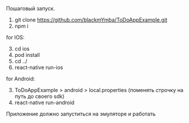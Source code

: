 Пошаговый запуск.

1) git clone https://github.com/blackmYmba/ToDoAppExample.git
2) npm i

for IOS:

3) cd ios
4) pod install
5) cd ../
6) react-native run-ios

for Android:

3) ToDoAppExample > android > local.properties (поменять строчку на путь до своего sdk) 
4) react-native run-android

Приложение должно запуститься на эмуляторе и работать
